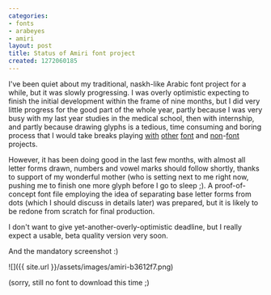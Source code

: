 ```yaml
---
categories:
- fonts
- arabeyes
- amiri
layout: post
title: Status of Amiri font project
created: 1272060185
---
```

I've been quiet about my traditional, naskh-like Arabic font project for a while, but it was slowly progressing. I was overly optimistic expecting to finish the initial development within the frame of nine months, but I did very little progress for the good part of the whole year, partly because I was very busy with my last year studies in the medical school, then with internship, and partly because drawing glyphs is a tedious, time consuming and boring process that I would take breaks playing [with](http://github.com/khaledhosny/euler-otf) [other](http://github.com/khaledhosny/xits-math) [font](http://github.com/khaledhosny/punk-otf) and [non](http://github.com/khaledhosny/luaotfload)-[font](http://github.com/wspr/fontspec) projects.

However, it has been doing good in the last few months, with almost all letter forms drawn, numbers and vowel marks should follow shortly, thanks to support of my wonderful mother (who is setting next to me right now, pushing me to finish one more glyph before I go to sleep ;). A proof-of-concept font file employing the idea of separating base letter forms from dots (which I should discuss in details later) was prepared, but it is likely to be redone from scratch for final production.

I don't want to give yet-another-overly-optimistic deadline, but I really expect a usable, beta quality version very soon.

And the mandatory screenshot :)

![]({{ site.url }}/assets/images/amiri-b3612f7.png)

(sorry, still no font to download this time ;)
